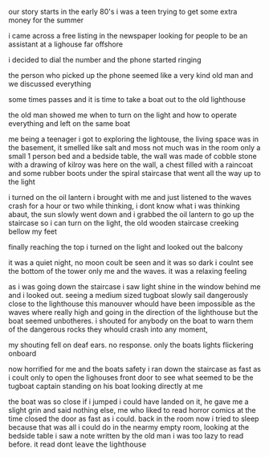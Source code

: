 our story starts in the early 80's i was a teen trying to get some extra money for the summer

i came across a free listing in the newspaper looking for people to be an assistant at a lighouse far offshore

i decided to dial the number and the phone started ringing

the person who picked up the phone seemed like a very kind old man and we discussed everything

some times passes and it is time to take a boat out to the old lighthouse

the old man showed me when to turn on the light and how to operate everything and left on the same boat

me being a teenager i got to exploring the lightouse, the living space was in the basement, it smelled like salt and moss not much was in the room only a small 1 person bed and a bedside table, the wall was made of cobble stone with a drawing of kilroy was here  on the wall, a chest filled with a raincoat and some rubber boots under the spiral staircase that went all the way up to the light

i turned on the oil lantern i brought with me and just listened to the waves crash for a hour or two while thinking, i dont know what i was thinking abaut, the sun slowly went down and i grabbed the oil lantern to go up the staircase so i can turn on the light, the old wooden staircase creeking bellow my feet

finally reaching the top i turned on the light and looked out the balcony 

it was a quiet night, no moon coult be seen and it was so dark i coulnt see the bottom of the tower only me and the waves. it was a relaxing feeling

as i was going down the staircase i saw light shine in the window behind me and i looked out. seeing a medium sized tugboat slowly sail dangerously close to the lighthouse this manouver whould have been impossible as the waves where really high and going in the direction of the lighthouse but the boat seemed unbotheres. i shouted for anybody on the boat to warn them of the dangerous rocks they whould crash into any moment,

my shouting fell on deaf ears. no response. only the boats lights flickering onboard

now horrified for me and the boats safety i ran down the staircase as fast as i coult only to open the lighouses front door to see what seemed to be the tugboat captain standing on his boat looking directly at me

the boat was so close if i jumped i could have landed on it, he gave me a slight grin and said nothing else, me who liked to read horror comics at the time closed the door as fast as i could. back in the room now i tried to sleep because that was all i could do in the nearmy empty room, looking at the bedside table i saw a note written by the old man i was too lazy to read before. it read 𝖽𝗈𝗇𝗍 𝗅𝖾𝖺𝗏𝖾 𝗍𝗁𝖾 𝗅𝗂𝗀𝗁𝗍𝗁𝗈𝗎𝗌𝖾